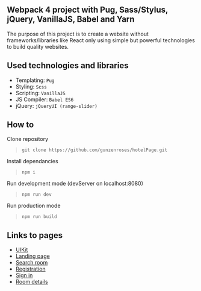 ## Webpack 4 project with Pug, Sass/Stylus, jQuery, VanillaJS, Babel and Yarn

The purpose of this project is to create a website without frameworks/libraries like React only using simple but powerful technologies to build quality websites.

## Used technologies and libraries

- Templating: `Pug`
- Styling: `Scss`
- Scripting: `VanillaJS`
- JS Compiler: `Babel ES6`
- jQuery: `jQueryUI (range-slider)`

## How to

Clone repository
>```git clone https://github.com/gunzenroses/hotelPage.git```

Install dependancies
>```npm i```

Run development mode (devServer on localhost:8080)
>```npm run dev```

Run production mode
>```npm run build```

## Links to pages

- [UIKit](https://gunzenroses.github.io/hotelPage/UIKit.html)
- [Landing page](https://gunzenroses.github.io/hotelPage/landing_page.html)
- [Search room](https://gunzenroses.github.io/hotelPage/search_room.html)
- [Registration](https://gunzenroses.github.io/hotelPage/registration.html)
- [Sign in](https://gunzenroses.github.io/hotelPage/signin.html)
- [Room details](https://gunzenroses.github.io/hotelPage/room_details.html)
